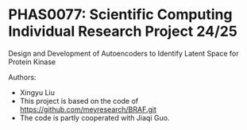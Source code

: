 # PHAS0077: Scientific Computing Individual Research Project 24/25
Design and Development of Autoencoders to Identify Latent Space
for Protein Kinase

Authors:
- Xingyu Liu
- This project is based on the code of https://github.com/meyresearch/BRAF.git
- The code is partly cooperated with Jiaqi Guo.